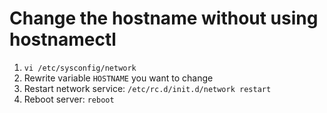 # Change the hostname without using hostnamectl  
1. `vi /etc/sysconfig/network`  
1. Rewrite variable `HOSTNAME` you want to change  
1. Restart network service: `/etc/rc.d/init.d/network restart`  
1. Reboot server: `reboot`  
